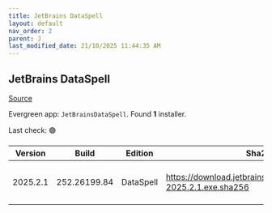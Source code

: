 ```yaml
---
title: JetBrains DataSpell
layout: default
nav_order: 2
parent: J
last_modified_date: 21/10/2025 11:44:35 AM
---
```


## JetBrains DataSpell

[Source](https://www.jetbrains.com/dataspell)

Evergreen app: `JetBrainsDataSpell`. Found **1** installer.

Last check: 🟢

| Version  | Build        | Edition   | Sha256                                                              | Date      | Size       | Type | URI                                                                                                                          |
| -------- | ------------ | --------- | ------------------------------------------------------------------- | --------- | ---------- | ---- | ---------------------------------------------------------------------------------------------------------------------------- |
| 2025.2.1 | 252.26199.84 | DataSpell | https://download.jetbrains.com/python/dataspell-2025.2.1.exe.sha256 | 11/9/2025 | 1104684136 | exe  | [https://download.jetbrains.com/python/dataspell-2025.2.1.exe](https://download.jetbrains.com/python/dataspell-2025.2.1.exe) |
